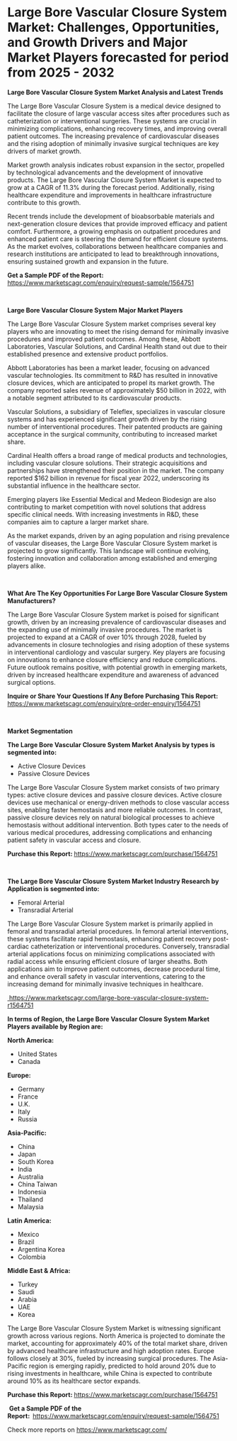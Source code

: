 <p><h1>Large Bore Vascular Closure System Market: Challenges, Opportunities, and Growth Drivers and Major Market Players forecasted for period from 2025 - 2032</h1></p><p><strong>Large Bore Vascular Closure System Market Analysis and Latest Trends</strong></p>
<p><p>The Large Bore Vascular Closure System is a medical device designed to facilitate the closure of large vascular access sites after procedures such as catheterization or interventional surgeries. These systems are crucial in minimizing complications, enhancing recovery times, and improving overall patient outcomes. The increasing prevalence of cardiovascular diseases and the rising adoption of minimally invasive surgical techniques are key drivers of market growth.</p><p>Market growth analysis indicates robust expansion in the sector, propelled by technological advancements and the development of innovative products. The Large Bore Vascular Closure System Market is expected to grow at a CAGR of 11.3% during the forecast period. Additionally, rising healthcare expenditure and improvements in healthcare infrastructure contribute to this growth.</p><p>Recent trends include the development of bioabsorbable materials and next-generation closure devices that provide improved efficacy and patient comfort. Furthermore, a growing emphasis on outpatient procedures and enhanced patient care is steering the demand for efficient closure systems. As the market evolves, collaborations between healthcare companies and research institutions are anticipated to lead to breakthrough innovations, ensuring sustained growth and expansion in the future.</p></p>
<p><strong>Get a Sample PDF of the Report:&nbsp;</strong> <a href="https://www.marketscagr.com/enquiry/request-sample/1564751?utm_campaign=3217&utm_medium=2&utm_source=Github&utm_content=ia&utm_term=04032025&utm_id=large-bore-vascular-closure-system">https://www.marketscagr.com/enquiry/request-sample/1564751</a></p>
<p>&nbsp;</p>
<p><strong>Large Bore Vascular Closure System Major Market Players</strong></p>
<p><p>The Large Bore Vascular Closure System market comprises several key players who are innovating to meet the rising demand for minimally invasive procedures and improved patient outcomes. Among these, Abbott Laboratories, Vascular Solutions, and Cardinal Health stand out due to their established presence and extensive product portfolios.</p><p>Abbott Laboratories has been a market leader, focusing on advanced vascular technologies. Its commitment to R&D has resulted in innovative closure devices, which are anticipated to propel its market growth. The company reported sales revenue of approximately $50 billion in 2022, with a notable segment attributed to its cardiovascular products.</p><p>Vascular Solutions, a subsidiary of Teleflex, specializes in vascular closure systems and has experienced significant growth driven by the rising number of interventional procedures. Their patented products are gaining acceptance in the surgical community, contributing to increased market share.</p><p>Cardinal Health offers a broad range of medical products and technologies, including vascular closure solutions. Their strategic acquisitions and partnerships have strengthened their position in the market. The company reported $162 billion in revenue for fiscal year 2022, underscoring its substantial influence in the healthcare sector.</p><p>Emerging players like Essential Medical and Medeon Biodesign are also contributing to market competition with novel solutions that address specific clinical needs. With increasing investments in R&D, these companies aim to capture a larger market share.</p><p>As the market expands, driven by an aging population and rising prevalence of vascular diseases, the Large Bore Vascular Closure System market is projected to grow significantly. This landscape will continue evolving, fostering innovation and collaboration among established and emerging players alike.</p></p>
<p>&nbsp;</p>
<p><strong>What Are The Key Opportunities For Large Bore Vascular Closure System Manufacturers?</strong></p>
<p><p>The Large Bore Vascular Closure System market is poised for significant growth, driven by an increasing prevalence of cardiovascular diseases and the expanding use of minimally invasive procedures. The market is projected to expand at a CAGR of over 10% through 2028, fueled by advancements in closure technologies and rising adoption of these systems in interventional cardiology and vascular surgery. Key players are focusing on innovations to enhance closure efficiency and reduce complications. Future outlook remains positive, with potential growth in emerging markets, driven by increased healthcare expenditure and awareness of advanced surgical options.</p></p>
<p><strong>Inquire or Share Your Questions If Any Before Purchasing This Report:</strong> <a href="https://www.marketscagr.com/enquiry/pre-order-enquiry/1564751?utm_campaign=3217&utm_medium=2&utm_source=Github&utm_content=ia&utm_term=04032025&utm_id=large-bore-vascular-closure-system">https://www.marketscagr.com/enquiry/pre-order-enquiry/1564751</a></p>
<p>&nbsp;</p>
<p><strong>Market Segmentation</strong></p>
<p><strong>The Large Bore Vascular Closure System Market Analysis by types is segmented into:</strong></p>
<p><ul><li>Active Closure Devices</li><li>Passive Closure Devices</li></ul></p>
<p><p>The Large Bore Vascular Closure System market consists of two primary types: active closure devices and passive closure devices. Active closure devices use mechanical or energy-driven methods to close vascular access sites, enabling faster hemostasis and more reliable outcomes. In contrast, passive closure devices rely on natural biological processes to achieve hemostasis without additional intervention. Both types cater to the needs of various medical procedures, addressing complications and enhancing patient safety in vascular access and closure.</p></p>
<p><strong>Purchase this Report:&nbsp;</strong><a href="https://www.marketscagr.com/purchase/1564751?utm_campaign=3217&utm_medium=2&utm_source=Github&utm_content=ia&utm_term=04032025&utm_id=large-bore-vascular-closure-system">https://www.marketscagr.com/purchase/1564751</a></p>
<p>&nbsp;</p>
<p><strong>The Large Bore Vascular Closure System Market Industry Research by Application is segmented into:</strong></p>
<p><ul><li>Femoral Arterial</li><li>Transradial Arterial</li></ul></p>
<p><p>The Large Bore Vascular Closure System market is primarily applied in femoral and transradial arterial procedures. In femoral arterial interventions, these systems facilitate rapid hemostasis, enhancing patient recovery post-cardiac catheterization or interventional procedures. Conversely, transradial arterial applications focus on minimizing complications associated with radial access while ensuring efficient closure of larger sheaths. Both applications aim to improve patient outcomes, decrease procedural time, and enhance overall safety in vascular interventions, catering to the increasing demand for minimally invasive techniques in healthcare.</p></p>
<p><a href="https://www.marketscagr.com/large-bore-vascular-closure-system-r1564751?utm_campaign=3217&utm_medium=2&utm_source=Github&utm_content=ia&utm_term=04032025&utm_id=large-bore-vascular-closure-system">&nbsp;https://www.marketscagr.com/large-bore-vascular-closure-system-r1564751</a></p>
<p><strong>In terms of Region, the Large Bore Vascular Closure System Market Players available by Region are:</strong></p>
<p>
    <p> <strong> North America: </strong>
        <ul>
            <li>United States</li>
            <li>Canada</li>
        </ul>
        </p> 
    <p> <strong> Europe: </strong>
        <ul>
            <li>Germany</li>
            <li>France</li>
            <li>U.K.</li>
            <li>Italy</li>
            <li>Russia</li>
        </ul>
        </p> 
    <p> <strong> Asia-Pacific: </strong>
        <ul>
            <li>China</li>
            <li>Japan</li>
            <li>South Korea</li>
            <li>India</li>
            <li>Australia</li>
            <li>China Taiwan</li>
            <li>Indonesia</li>
            <li>Thailand</li>
            <li>Malaysia</li>
        </ul>
        </p> 
    <p> <strong> Latin America: </strong>
        <ul>
            <li>Mexico</li>
            <li>Brazil</li>
            <li>Argentina Korea</li>
            <li>Colombia</li>
        </ul>
        </p> 
    <p> <strong> Middle East & Africa: </strong>
        <ul>
            <li>Turkey</li>
            <li>Saudi</li>
            <li>Arabia</li>
            <li>UAE</li>
            <li>Korea</li>
        </ul>
    </p>
    </p>
<p><p>The Large Bore Vascular Closure System Market is witnessing significant growth across various regions. North America is projected to dominate the market, accounting for approximately 40% of the total market share, driven by advanced healthcare infrastructure and high adoption rates. Europe follows closely at 30%, fueled by increasing surgical procedures. The Asia-Pacific region is emerging rapidly, predicted to hold around 20% due to rising investments in healthcare, while China is expected to contribute around 10% as its healthcare sector expands.</p></p>
<p><strong>Purchase this Report: </strong><a href="https://www.marketscagr.com/purchase/1564751?utm_campaign=3217&utm_medium=2&utm_source=Github&utm_content=ia&utm_term=04032025&utm_id=large-bore-vascular-closure-system">https://www.marketscagr.com/purchase/1564751</a></p>
<p>&nbsp;<strong>Get a Sample PDF of the Report:&nbsp;&nbsp;</strong><a href="https://www.marketscagr.com/enquiry/request-sample/1564751?utm_campaign=3217&utm_medium=2&utm_source=Github&utm_content=ia&utm_term=04032025&utm_id=large-bore-vascular-closure-system">https://www.marketscagr.com/enquiry/request-sample/1564751</a></p>
<p><strong></strong></p>
<p>Check more reports on <a href="https://www.marketscagr.com/?utm_campaign=3217&utm_medium=2&utm_source=Github&utm_content=ia&utm_term=04032025&utm_id=large-bore-vascular-closure-system">https://www.marketscagr.com/</a></p>